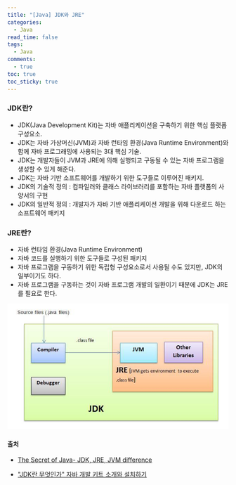 ```yaml
---
title: "[Java] JDK와 JRE"
categories:
  - Java
read_time: false
tags:
  - Java
comments:
  - true
toc: true
toc_sticky: true
---
```


### JDK란?
* JDK(Java Development Kit)는 자바 애플리케이션을 구축하기 위한 핵심 플랫폼 구성요소.
* JDK는 자바 가상머신(JVM)과 자바 런타임 환경(Java Runtime Environment)와 함께 자바 프로그래밍에 사용되는 3대 핵심 기술.
* JDK는 개발자들이 JVM과 JRE에 의해 실행되고 구동될 수 있는 자바 프로그램을 생성할 수 있게 해준다.
* JDK는 자바 기반 소프트웨어를 개발하기 위한 도구들로 이루어진 패키지.
* JDK의 기술적 정의 : 컴파일러와 클래스 라이브러리를 포함하는 자바 플랫폼의 사양서의 구현
* JDK의 일반적 정의 : 개발자가 자바 기반 애플리케이션 개발을 위해 다운로드 하는 소프트웨어 패키지

### JRE란?
* 자바 런타임 환경(Java Runtime Environment)
* 자바 코드를 실행하기 위한 도구들로 구성된 패키지
* 자바 프로그램을 구동하기 위한 독립형 구성요소로서 사용될 수도 있지만, JDK의 일부이기도 하다.
* 자바 프로그램을 구동하는 것이 자바 프로그램 개발의 일환이기 때문에 JDK는 JRE를 필요로 한다.

![](/assets/img/java/201911054.jpeg)

#### 출처
* [The Secret of Java- JDK, JRE, JVM difference](https://medium.com/@mannverma/the-secret-of-java-jdk-jre-jvm-difference-fa35201650ca)

* ["JDK란 무엇인가" 자바 개발 키트 소개와 설치하기](http://www.itworld.co.kr/news/110817)

